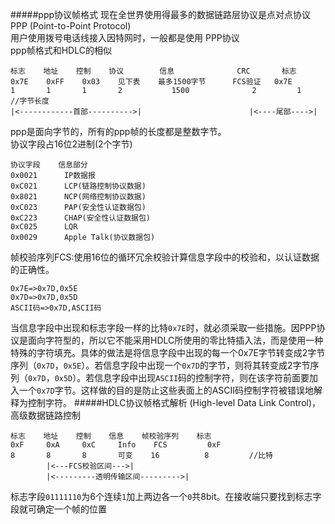 #####ppp协议帧格式
现在全世界使用得最多的数据链路层协议是点对点协议PPP (Point-to-Point Protocol)				
用户使用拨号电话线接入因特网时，一般都是使用 PPP协议 			
ppp帧格式和HDLC的相似
```text
标志	  地址	控制	  协议	    信息			    CRC		  标志
0x7E 	0xFF 	0x03 	见下表	   最多1500字节	     FCS验证   0x7E
1		1		1		2           1500			  2		    1  		//字节长度
|<------------首部---------->|                        |<----尾部---->|
```
ppp是面向字节的，所有的ppp帧的长度都是整数字节。				
协议字段占16位2进制(2个字节)
```text
协议字段 	信息部分
0x0021 		IP数据报
0xC021 		LCP(链路控制协议数据)
0x8021 		NCP(网络控制协议数据)
0xC023 		PAP(安全性认证数据包)
0xC223 		CHAP(安全性认证数据包)
0xC025		LQR
0x0029 		Apple Talk(协议数据包)
```
帧校验序列FCS:使用16位的循环冗余校验计算信息字段中的校验和，以认证数据的正确性。
```text
0x7E=>0x7D,0x5E
0x7D=>0x7D,0x5D
ASCII码=>0x7D,ASCII码
```
当信息字段中出现和标志字段一样的比特`0x7E`时，就必须采取一些措施。因PPP协议是面向字符型的，所以它不能采用HDLC所使用的零比特插入法，而是使用一种特殊的字符填充。具体的做法是将信息字段中出现的每一个0x7E字节转变成2字节序列（`0x7D`，`0x5E`）。若信息字段中出现一个`0x7D`的字节，则将其转变成2字节序列（`0x7D`，`0x5D`）。若信息字段中出现`ASCII`码的控制字符，则在该字符前面要加入一个`0x7D`字节。这样做的目的是防止这些表面上的ASCII码控制字符被错误地解释为控制字符。
#####HDLC协议帧格式解析 
(High-level Data Link Control)，高级数据链路控制
```text
标志	  地址	控制	  信息	帧校验序列	 标志
0xF 	0xA		0xC 	Info 	FCS 		0xF
8 		8 		8 		可变 	  16 	      8 		//比特
		|<---FCS校验区间--->|
		|<---------透明传输区间--------->|
```
标志字段`01111110`为6个连续`1`加上两边各一个`0`共8bit。在接收端只要找到标志字段就可确定一个帧的位置
